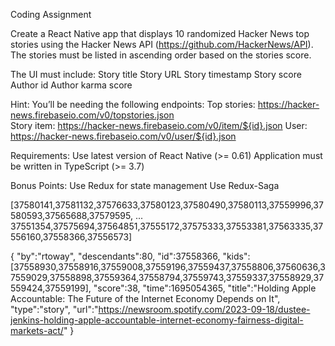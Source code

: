 Coding Assignment

Create a React Native app that displays 10 randomized Hacker News top stories using the Hacker News API (https://github.com/HackerNews/API). The stories must be listed in ascending order based on the stories score.

The UI must include:
Story title
Story URL
Story timestamp
Story score
Author id
Author karma score

Hint: You’ll be needing the following endpoints:
Top stories: https://hacker-news.firebaseio.com/v0/topstories.json  
Story item: https://hacker-news.firebaseio.com/v0/item/${id}.json 
User: https://hacker-news.firebaseio.com/v0/user/${id}.json 

Requirements:
Use latest version of React Native (>= 0.61)
Application must be written in TypeScript (>= 3.7)

Bonus Points:
Use Redux for state management
Use Redux-Saga

[37580141,37581132,37576633,37580123,37580490,37580113,37559996,37580593,37565688,37579595, ...
37551354,37575694,37564851,37555172,37575333,37553381,37563335,37556160,37558366,37556573]

{
    "by":"rtoway",
    "descendants":80,
    "id":37558366,
    "kids":[37558930,37558916,37559008,37559196,37559437,37558806,37560636,37559029,37558898,37559364,37558794,37559743,37559337,37558929,37559424,37559199],
    "score":38,
    "time":1695054365,
    "title":"Holding Apple Accountable: The Future of the Internet Economy Depends on It",
    "type":"story",
    "url":"https://newsroom.spotify.com/2023-09-18/dustee-jenkins-holding-apple-accountable-internet-economy-fairness-digital-markets-act/"
}
